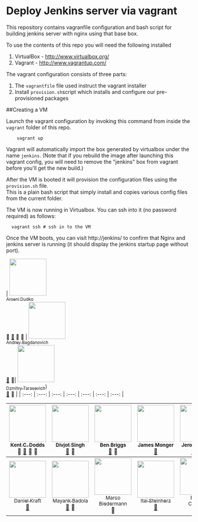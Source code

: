 Deploy Jenkins server via vagrant
===

This repository contains vagranfile configuration and bash script for building jenkins server with nginx using that base box.

To use the contents of this repo you will need the following installed

 1. VirtualBox - http://www.virtualbox.org/
 2. Vagrant - http://www.vagrantup.com/


The vagrant configuration consists of three parts:
 
1. The `vagrantfile` file used instruct the vagrant installer
2. Install `provision.sh`script  which installs and configure our pre-provisioned packages


##Creating a VM

Launch the vagrant configuration by invoking this command from inside the `vagrant` folder of this repo.

```
	vagrant up
```

Vagrant will automatically import the box generated by virtualbox under the name `jenkins`. (Note that if you rebuild the image after launching this vagrant config,
you will need to remove the "jenkins" box from vagrant before you'll get the new build.) 

After the VM is booted it will provision the configuration files using the `provision.sh` file.  
This is a plain bash script that simply install and copies various config files from the current folder.

The VM is now running in Virtualbox. You can ssh into it (no password required)
as follows: 

```
  vagrant ssh # ssh in to the VM
```

Once the VM boots, you can visit http://jenkins/ to confirm that Nginx and jenkins server is running (it should display the jenkins startup page without port).

| [<img src="https://avatars.githubusercontent.com/u/15673522?v=4" width="100px;"/><br /><sub>Arseni Dudko</sub>](https://github.com/ArseniD)<br />💁 [📖](https://github.com/ArseniD) 👀 📢 | [<img src="https://avatars.githubusercontent.com/u/32544150?v=4" width="100px;"/><br /><sub>Andrey Bagdanovich</sub>](https://github.com/ven-ven9l)<br />[📖](https://github.com/ven-ven9l) 👀| [<img src="https://avatars.githubusercontent.com/u/32546999?=4" width="100px;"/><br /><sub>Dzmitry Tarasevich</sub>](https://github.com/dzmitrytarasevich))<br />[📖](https://github.com/dzmitrytarasevich) 👀 |
| :---: | :---: | :---: | :---: | :---: | :---: | :---: |

<!-- ALL-CONTRIBUTORS-LIST:START - Do not remove or modify this section -->
| [<img src="https://avatars.githubusercontent.com/u/1500684?v=3" width="100px;"/><br /><sub>Kent C. Dodds</sub>](https://kentcdodds.com)<br />💁 [📖](https://github.com/kentcdodds/all-contributors/commits?author=kentcdodds) 👀 📢 | [<img src="https://avatars.githubusercontent.com/u/6177621?v=3" width="100px;"/><br /><sub>Divjot Singh</sub>](http://bogas04.github.io)<br />[📖](https://github.com/kentcdodds/all-contributors/commits?author=bogas04) 👀 | [<img src="https://avatars.githubusercontent.com/u/1282980?v=3" width="100px;"/><br /><sub>Ben Briggs</sub>](http://beneb.info)<br />[📖](https://github.com/kentcdodds/all-contributors/commits?author=ben-eb) 👀 | [<img src="https://avatars.githubusercontent.com/u/2037007?v=3" width="100px;"/><br /><sub>James Monger</sub>](https://github.com/Jameskmonger)<br />[📖](https://github.com/kentcdodds/all-contributors/commits?author=Jameskmonger) | [<img src="https://avatars.githubusercontent.com/u/3869412?v=3" width="100px;"/><br /><sub>Jeroen Engels</sub>](https://github.com/jfmengels)<br />[📖](https://github.com/kentcdodds/all-contributors/commits?author=jfmengels) 👀 🔧 | [<img src="https://avatars.githubusercontent.com/u/4249591?v=3" width="100px;"/><br /><sub>Chris Simpkins</sub>](https://github.com/chrissimpkins)<br />[📖](https://github.com/kentcdodds/all-contributors/commits?author=chrissimpkins) 👀 | [<img src="https://avatars.githubusercontent.com/u/153481?v=3" width="100px;"/><br /><sub>F. Hemberger</sub>](https://github.com/fhemberger)<br />[📖](https://github.com/kentcdodds/all-contributors/commits?author=fhemberger) |
| :---: | :---: | :---: | :---: | :---: | :---: | :---: |
| [<img src="https://avatars.githubusercontent.com/u/3982200?v=3" width="100px;"/><br /><sub>Daniel Kraft</sub>](https://github.com/frigginglorious)<br />[📖](https://github.com/kentcdodds/all-contributors/commits?author=frigginglorious) | [<img src="https://avatars.githubusercontent.com/u/8503331?v=3" width="100px;"/><br /><sub>Mayank Badola</sub>](https://github.com/mbad0la)<br />[📖](https://github.com/kentcdodds/all-contributors/commits?author=mbad0la) 🔧 | [<img src="https://avatars.githubusercontent.com/u/5244986?v=3" width="100px;"/><br /><sub>Marco Biedermann</sub>](https://www.marcobiedermann.com)<br />🎨 | [<img src="https://avatars.githubusercontent.com/u/22768990?v=3" width="100px;"/><br /><sub>Itai Steinherz</sub>](https://github.com/itaisteinherz)<br />[📖](https://github.com/kentcdodds/all-contributors/commits?author=itaisteinherz) | [<img src="https://avatars1.githubusercontent.com/u/305339?v=3" width="100px;"/><br /><sub>Patrick Connolly</sub>](http://nodescription.net)<br />[📖](https://github.com/kentcdodds/all-contributors/commits?author=patcon) | [<img src="https://avatars2.githubusercontent.com/u/3028124?v=4" width="100px;"/><br /><sub>Nikola Đuza</sub>](http://nikolalsvk.github.io/)<br />[📖](https://github.com/kentcdodds/all-contributors/commits?author=nikolalsvk) |
<!-- ALL-CONTRIBUTORS-LIST:END -->
